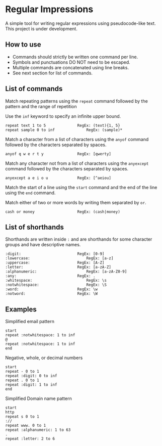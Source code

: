 # Regular Impressions

A simple tool for writing regular expressions using pseudocode-like text. This project is under development.

## How to use

- Commands should strictly be written one command per line.
- Symbols and punctuations DO NOT need to be escaped.
- Multiple commands are concatenated using line breaks.
- See next section for list of commands.

## List of commands

Match repeating patterns using the `repeat` command followed by the pattern and the range of repetition

Use the `inf` keyword to specify an infinite upper bound.

```
repeat text 1 to 5				RegEx: (text){1, 5}
repeat sample 0 to inf				RegEx: (sample)*
```

Match a character from a list of characters using the `anyof` command followed by the characters separated by spaces.

```
anyof q w e r t y				RegEx: [qwerty]
```

Match any character not from a list of characters using the `anyexcept` command followed by the characters separated by spaces.

```
anyexcept a e i o u				RegEx: [^aeiou]
```

Match the start of a line using the `start` command and the end of the line using the `end` command.

Match either of two or more words by writing them separated by `or`.
```
cash or money					RegEx: (cash|money)
```

## List of shorthands

Shorthands are written inside `:` and are shorthands for some character groups and have descriptive names.

```
:digit:							RegEx: [0-9]
:lowercase: 						RegEx: [a-z]
:uppercase:						RegEx: [A-Z]
:letter:						RegEx: [a-zA-Z]
:alphanumeric:						RegEx: [a-zA-Z0-9]
:any:							RegEx: .
:whitespace:						RegEx: \s
:notwhitespace:						RegEx: \S
:word:							RegEx: \w
:notword: 						RegEx: \W
```

## Examples
Simplified email pattern
```
start
repeat :notwhitespace: 1 to inf
@
repeat :notwhitespace: 1 to inf
end
```

Negative, whole, or decimal numbers
```
start
repeat - 0 to 1
repeat :digit: 0 to inf
repeat . 0 to 1
repeat :digit: 1 to inf
end
```

Simplified Domain name pattern
```
start
http
repeat s 0 to 1
://
repeat www. 0 to 1
repeat :alphanumeric: 1 to 63
.
repeat :letter: 2 to 6
```
